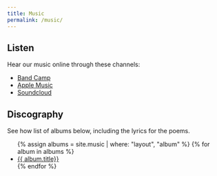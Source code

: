 ```yaml
---
title: Music
permalink: /music/
---
```


## Listen

Hear our music online through these channels:

- [Band Camp](https://buckfeverunderground.bandcamp.com/)
- [Apple Music](https://itunes.apple.com/ca/artist/the-buckfever-underground/265957199)
- [Soundcloud](https://soundcloud.com/thebuckfeverunderground)


## Discography

See how list of albums below, including the lyrics for the poems.

<ul>
    {% assign albums = site.music | where: "layout", "album" %}
    {% for album in albums %}
        <li>
            <a href="{{ album.url }}">{{ album.title}}</a>
        </li>
    {% endfor %}
</ul>
